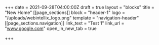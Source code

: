 +++
date = 2021-09-28T04:00:00Z
draft = true
layout = "blocks"
title = "New Home"
[[page_sections]]
block = "header-1"
logo = "/uploads/webintellix_logo.png"
template = "navigation-header"
[[page_sections.navigation]]
link_text = "Test 1"
link_url = "www.google.com"
open_in_new_tab = true

+++
